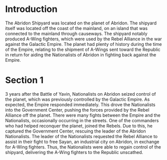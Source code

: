 # Introduction
The Abridon Shipyard was located on the planet of Abridon.
The shipyard itself was located off the coast of the mainland, on an island that was connected to the mainland through causeways.
The shipyard notably produced A-Wing fighters, which were used by the Rebel Alliance in the war against the Galactic Empire.
The planet had plenty of history during the time of the Empire, relating to the shipment of A-Wings sent toward the Republic in return for aiding the Nationalists of Abridon in fighting back against the Empire.

# Section 1
3 years after the Battle of Yavin, Nationalists on Abridon seized control of the planet, which was previously controlled by the Galactic Empire.
As expected, the Empire responded immediately.
This drove the Nationalists into the Government Center, pushing the forces provided by the Rebel Alliance off the planet.
There were many fights between the Empire and the Nationalists, occasionally occurring in the streets.
One of the commanders who had helped reconquer the planet, joined the Rebels.
 Due to this, he captured the Government Center, rescuing the leader of the Abridon Nationalists.
The leader of the Nationalists requested the Rebel Alliance to assist in their fight to free Sayan, an industrial city on Abridon, in exchange for A-Wing fighters.
Thus, the Nationalists were able to regain control of the shipyard, delivering the A-Wing fighters to the Republic unscathed.